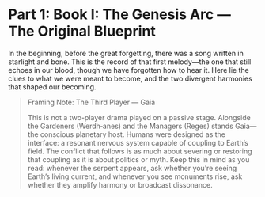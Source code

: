 # Part 1: Book I: The Genesis Arc — The Original Blueprint

In the beginning, before the great forgetting, there was a song written in starlight and bone. This is the record of that first melody—the one that still echoes in our blood, though we have forgotten how to hear it. Here lie the clues to what we were meant to become, and the two divergent harmonies that shaped our becoming.

> Framing Note: The Third Player — Gaia
>
> This is not a two-player drama played on a passive stage. Alongside the Gardeners (Werdh‑anes) and the Managers (Reges) stands Gaia—the conscious planetary host. Humans were designed as the interface: a resonant nervous system capable of coupling to Earth’s field. The conflict that follows is as much about severing or restoring that coupling as it is about politics or myth. Keep this in mind as you read: whenever the serpent appears, ask whether you’re seeing Earth’s living current, and whenever you see monuments rise, ask whether they amplify harmony or broadcast dissonance.

